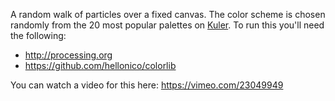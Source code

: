 A random walk of particles over a fixed canvas. The color scheme is chosen randomly
from the 20 most popular palettes on [Kuler](https://kuler.adobe.com/). To run this
you'll need the following:

  - http://processing.org
  - https://github.com/hellonico/colorlib

You can watch a video for this here: https://vimeo.com/23049949
